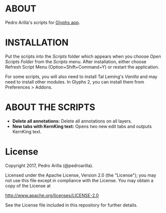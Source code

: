 # ABOUT

Pedro Arilla's  scripts for [Glyphs app](http://glyphsapp.com/).


# INSTALLATION

Put the scripts into the *Scripts* folder which appears when you choose *Open Scripts Folder* from the *Scripts* menu. After installation, either choose Refresh Script Menu (Option+Shift+Command+Y) or restart the application.

For some scripts, you will also need to install Tal Leming's *Vanilla* and may need to install other modules. In Glyphs 2, you can install them from Preferences > Addons.

# ABOUT THE SCRIPTS
* **Delete all annotations:** Delete all annotations on all layers.
* **New tabs with KernKing text:** Opens two new edit tabs and outputs KernKing text.

# License

Copyright 2017, Pedro Arilla (@pedroarilla).

Licensed under the Apache License, Version 2.0 (the "License");
you may not use this file except in compliance with the License.
You may obtain a copy of the License at

http://www.apache.org/licenses/LICENSE-2.0

See the License file included in this repository for further details.
